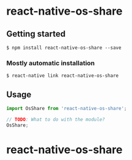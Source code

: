 # react-native-os-share

## Getting started

`$ npm install react-native-os-share --save`

### Mostly automatic installation

`$ react-native link react-native-os-share`

## Usage
```javascript
import OsShare from 'react-native-os-share';

// TODO: What to do with the module?
OsShare;
```
# react-native-os-share
